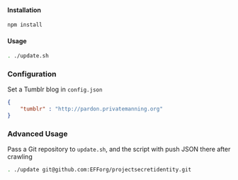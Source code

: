 #### Installation
```sh
npm install
```

#### Usage
```sh
. ./update.sh
```

### Configuration
Set a Tumblr blog in `config.json`
```json
{
    "tumblr" : "http://pardon.privatemanning.org"
}
```

### Advanced Usage
Pass a Git repository to `update.sh`, and the script with push JSON there after crawling
```sh
. ./update git@github.com:EFForg/projectsecretidentity.git
```
